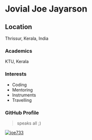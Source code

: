 # Jovial Joe Jayarson

## Location

Thrissur, Kerala, India

### Academics

KTU, Kerala

### Interests

- Coding
- Mentoring
- Instruments
- Travelling

### GitHub Profile

> speaks all ;)

[![joe733](https://socialify.git.ci/joe733/joe733/png?description=1&forks=0&pattern=Floating%20Cogs&pulls=0)](https://github.com/joe733)
